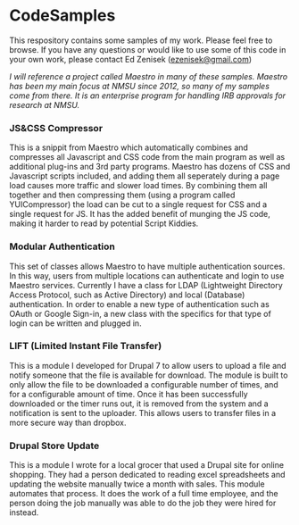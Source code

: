 # CodeSamples
This respository contains some samples of my work.  Please feel free to browse.
If you have any questions or would like to use some of this code in your own
work, please contact Ed Zenisek (ezenisek@gmail.com)

*I will reference a project called Maestro in many of these samples.  Maestro
has been my main focus at NMSU since 2012, so many of my samples come from 
there.  It is an enterprise program for handling IRB approvals for research at 
NMSU.*

### JS&CSS Compressor
This is a snippit from Maestro which automatically combines and compresses all
Javascript and CSS code from the main program as well as additional plug-ins and
3rd party programs.  Maestro has dozens of CSS and Javascript scripts included,
and adding them all seperately during a page load causes more traffic and slower
load times.  By combining them all together and then compressing them (using a 
program called YUICompressor) the load can be cut to a single request for CSS 
and a single request for JS.  It has the added benefit of munging the JS code, 
making it harder to read by potential Script Kiddies.

### Modular Authentication
This set of classes allows Maestro to have multiple authentication sources.  In 
this way, users from multiple locations can authenticate and login to use
Maestro services.  Currently I have a class for LDAP (Lightweight Directory
Access Protocol, such as Active Directory) and local (Database) authentication.
In order to enable a new type of authentication such as OAuth or Google Sign-in, 
a new class with the specifics for that type of login can be written and plugged
in.

### LIFT (Limited Instant File Transfer)
This is a module I developed for Drupal 7 to allow users to upload a file and
notify someone that the file is available for download.  The module is built to
only allow the file to be downloaded a configurable number of times, and for a 
configurable amount of time.  Once it has been successfully downloaded or the 
timer runs out, it is removed from the system and a notification is sent to the 
uploader.  This allows users to transfer files in a more secure way than 
dropbox.

### Drupal Store Update
This is a module I wrote for a local grocer that used a Drupal site for online
shopping.  They had a person dedicated to reading excel spreadsheets and 
updating the website manually twice a month with sales.  This module automates
that process.  It does the work of a full time employee, and the person doing 
the job manually was able to do the job they were hired for instead.
